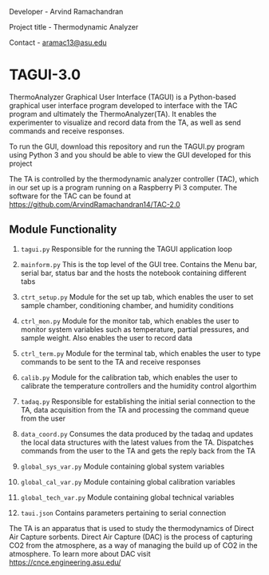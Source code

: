 
Developer - Arvind Ramachandran

Project title -  Thermodynamic Analyzer 

Contact - aramac13@asu.edu

# TAGUI-3.0

ThermoAnalyzer Graphical User Interface (TAGUI) is a Python-based graphical user interface program developed to interface with the TAC program and ultimately the ThermoAnalyzer(TA). It enables the experimenter to visualize and record data from the TA, as well as send commands and receive responses. 

To run the GUI, download this repository and run the TAGUI.py program using Python 3 and you should be able to view the GUI developed for this project

The TA is controlled by the thermodynamic analyzer controller (TAC), which in our set up is a program running on a Raspberry Pi 3 computer. The software for the TAC can be found at https://github.com/ArvindRamachandran14/TAC-2.0 

## Module Functionality 

1. `tagui.py` Responsible for the running the TAGUI application loop

2. `mainform.py` This is the top level of the GUI tree. Contains the Menu bar, serial bar, status bar and the hosts the notebook containing different tabs 

3. `ctrt_setup.py` Module for the set up tab, which enables the user to set sample chamber, conditioning chamber, and humidity conditions

4. `ctrl_mon.py` Module for the monitor tab, which enables the user to monitor system variables such as temperature, partial pressures, and sample weight. Also enables the user to record data

5. `ctrl_term.py` Module for the terminal tab, which enables the user to type commands to be sent to the TA and receive responses

6. `calib.py` Module for the calibration tab, which enables the user to calibrate the temperature controllers and the humidity control algorthim

7. `tadaq.py` Responsible for establishing the initial serial connection to the TA, data acquisition from the TA and processing the command queue from the user

8. `data_coord.py` Consumes the data produced by the tadaq and updates the local data structures with the latest values from the TA. Dispatches commands from the user to the TA and gets the reply back from the TA

9. `global_sys_var.py` Module containing global system variables

10. `global_cal_var.py` Module containing global calibration variables

11. `global_tech_var.py` Module containing global technical variables

12. `taui.json` Contains parameters pertaining to serial connection

The TA is an apparatus that is used to study the thermodynamics of Direct Air Capture sorbents. Direct Air Capture (DAC) is the process of capturing CO2 from the atmosphere, as a way of managing the build up of CO2 in the atmosphere. To learn more about DAC visit https://cnce.engineering.asu.edu/

